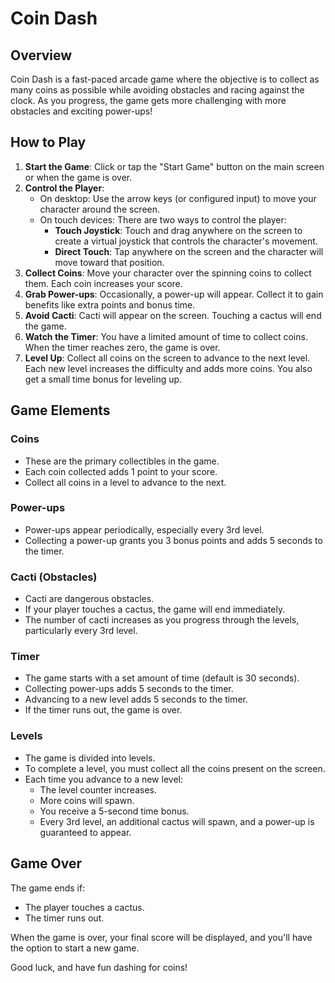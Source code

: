 # Coin Dash

## Overview

Coin Dash is a fast-paced arcade game where the objective is to collect as many coins as possible while avoiding obstacles and racing against the clock. As you progress, the game gets more challenging with more obstacles and exciting power-ups!

## How to Play

1.  **Start the Game**: Click or tap the "Start Game" button on the main screen or when the game is over.
2.  **Control the Player**: 
    - On desktop: Use the arrow keys (or configured input) to move your character around the screen.
    - On touch devices: There are two ways to control the player:
        - **Touch Joystick**: Touch and drag anywhere on the screen to create a virtual joystick that controls the character's movement.
        - **Direct Touch**: Tap anywhere on the screen and the character will move toward that position.
3.  **Collect Coins**: Move your character over the spinning coins to collect them. Each coin increases your score.
4.  **Grab Power-ups**: Occasionally, a power-up will appear. Collect it to gain benefits like extra points and bonus time.
5.  **Avoid Cacti**: Cacti will appear on the screen. Touching a cactus will end the game.
6.  **Watch the Timer**: You have a limited amount of time to collect coins. When the timer reaches zero, the game is over.
7.  **Level Up**: Collect all coins on the screen to advance to the next level. Each new level increases the difficulty and adds more coins. You also get a small time bonus for leveling up.

## Game Elements

### Coins

- These are the primary collectibles in the game.
- Each coin collected adds 1 point to your score.
- Collect all coins in a level to advance to the next.

### Power-ups

- Power-ups appear periodically, especially every 3rd level.
- Collecting a power-up grants you 3 bonus points and adds 5 seconds to the timer.

### Cacti (Obstacles)

- Cacti are dangerous obstacles.
- If your player touches a cactus, the game will end immediately.
- The number of cacti increases as you progress through the levels, particularly every 3rd level.

### Timer

- The game starts with a set amount of time (default is 30 seconds).
- Collecting power-ups adds 5 seconds to the timer.
- Advancing to a new level adds 5 seconds to the timer.
- If the timer runs out, the game is over.

### Levels

- The game is divided into levels.
- To complete a level, you must collect all the coins present on the screen.
- Each time you advance to a new level:
  - The level counter increases.
  - More coins will spawn.
  - You receive a 5-second time bonus.
  - Every 3rd level, an additional cactus will spawn, and a power-up is guaranteed to appear.

## Game Over

The game ends if:

- The player touches a cactus.
- The timer runs out.

When the game is over, your final score will be displayed, and you'll have the option to start a new game.

Good luck, and have fun dashing for coins!

